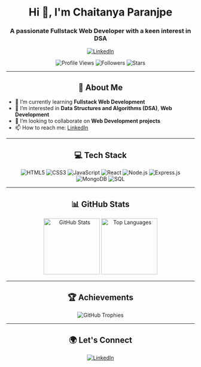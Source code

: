 <h1 align="center">Hi 👋, I'm Chaitanya Paranjpe</h1>
<h3 align="center">A passionate Fullstack Web Developer with a keen interest in DSA</h3>

<p align="center">
  <a href="https://www.linkedin.com/in/chaitanya-paranjpe-304114229">
    <img src="https://img.shields.io/badge/LinkedIn-Connect-blue?style=for-the-badge&logo=linkedin" alt="LinkedIn"/>
  </a>
</p>

<p align="center">
  <img src="https://komarev.com/ghpvc/?username=cparanjpe&style=flat-square&color=blue" alt="Profile Views"/>
  <img src="https://img.shields.io/github/followers/cparanjpe?style=social" alt="Followers"/>
  <img src="https://img.shields.io/github/stars/cparanjpe?style=social" alt="Stars"/>
</p>

---

<h2 align="center">🚀 About Me</h2>

- 🌱 I’m currently learning **Fullstack Web Development**
- 👀 I’m interested in **Data Structures and Algorithms (DSA)**, **Web Development**
- 💞️ I’m looking to collaborate on **Web Development projects**
- 📫 How to reach me: [LinkedIn](https://www.linkedin.com/in/chaitanya-paranjpe-304114229)

---

<h2 align="center">💻 Tech Stack</h2>

<p align="center">
  <img src="https://img.shields.io/badge/HTML5-%23E34F26.svg?style=for-the-badge&logo=html5&logoColor=white" alt="HTML5"/>
  <img src="https://img.shields.io/badge/CSS3-%231572B6.svg?style=for-the-badge&logo=css3&logoColor=white" alt="CSS3"/>
  <img src="https://img.shields.io/badge/JavaScript-%23F7DF1E.svg?style=for-the-badge&logo=javascript&logoColor=black" alt="JavaScript"/>
  <img src="https://img.shields.io/badge/React-%2320232a.svg?style=for-the-badge&logo=react&logoColor=%2361DAFB" alt="React"/>
  <img src="https://img.shields.io/badge/Node.js-%2343853D.svg?style=for-the-badge&logo=node.js&logoColor=white" alt="Node.js"/>
  <img src="https://img.shields.io/badge/Express.js-%23404d59.svg?style=for-the-badge&logo=express&logoColor=%2361DAFB" alt="Express.js"/>
  <img src="https://img.shields.io/badge/MongoDB-%2347A248.svg?style=for-the-badge&logo=mongodb&logoColor=white" alt="MongoDB"/>
  <img src="https://img.shields.io/badge/SQL-%2300758F.svg?style=for-the-badge&logo=sqlite&logoColor=white" alt="SQL"/>
</p>

---

<h2 align="center">📊 GitHub Stats</h2>

<p align="center">
  <img src="https://github-readme-stats.vercel.app/api?username=cparanjpe&show_icons=true&theme=radical" alt="GitHub Stats" height="150"/>
  <img src="https://github-readme-stats.vercel.app/api/top-langs/?username=cparanjpe&layout=compact&theme=radical" alt="Top Languages" height="150"/>
</p>

---

<h2 align="center">🏆 Achievements</h2>

<p align="center">
  <img src="https://github-profile-trophy.vercel.app/?username=cparanjpe&theme=radical&margin-w=15&margin-h=15" alt="GitHub Trophies"/>
</p>


---

<h2 align="center">🌍 Let's Connect</h2>

<p align="center">
  <a href="https://www.linkedin.com/in/chaitanya-paranjpe-304114229">
    <img src="https://img.shields.io/badge/LinkedIn-Chaitanya%20Paranjpe-blue?style=for-the-badge&logo=linkedin" alt="LinkedIn"/>
  </a>
</p>


<!---
cparanjpe/cparanjpe is a ✨ special ✨ repository because its `README.md` (this file) appears on your GitHub profile.
You can click the Preview link to take a look at your changes.
--->
